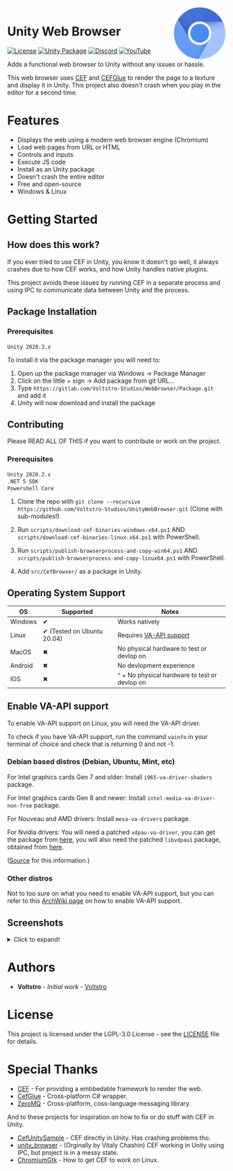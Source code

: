 <img align="right" src="chromium-logo.png" width="120" width="120">

# Unity Web Browser

[![License](https://img.shields.io/github/license/Voltstro-Studios/UnityWebBrowser.svg)](/LICENSE)
[![Unity Package](https://img.shields.io/badge/Unity-Package-blue.svg)](https://gitlab.com/Voltstro-Studios/WebBrowser/Package)
[![Discord](https://img.shields.io/badge/Discord-Voltstro-7289da.svg?logo=discord)](https://discord.voltstro.dev) 
[![YouTube](https://img.shields.io/badge/Youtube-Voltstro-red.svg?logo=youtube)](https://www.youtube.com/Voltstro)

Adds a functional web browser to Unity without any issues or hassle.

This web browser uses [CEF](https://bitbucket.org/chromiumembedded/cef/src/master/) and [CEFGlue](https://gitlab.com/xiliumhq/chromiumembedded/cefglue) to render the page to a texture and display it in Unity. This project also doesn't crash when you play in the editor for a second time.

# Features

- Displays the web using a modern web browser engine (Chromium)
- Load web pages from URL or HTML
- Controls and inputs
- Execute JS code
- Install as an Unity package
- Doesn't crash the entire editor
- Free and open-source
- Windows & Linux

# Getting Started

## How does this work?

If you ever tried to use CEF in Unity, you know it doesn't go well, it always crashes due to how CEF works, and how Unity handles native plugins.

This project avoids these issues by running CEF in a separate process and using IPC to communicate data between Unity and the process.

## Package Installation

### Prerequisites

```
Unity 2020.3.x
```

To install it via the package manager you will need to:

1. Open up the package manager via Windows -> Package Manager
2. Click on the little + sign -> Add package from git URL...
3. Type `https://gitlab.com/Voltstro-Studios/WebBrowser/Package.git` and add it
4. Unity will now download and install the package

## Contributing

Please READ ALL OF THIS if you want to contribute or work on the project.

### Prerequisites

```
Unity 2020.2.x
.NET 5 SDK
Powershell Core
```

1. Clone the repo with `git clone --recursive https://github.com/Voltstro-Studios/UnityWebBrowser.git` (Clone with sub-modules!)

2. Run `scripts/download-cef-binaries-windows-x64.ps1` AND `scripts/download-cef-binaries-linux-x64.ps1` with PowerShell.

3. Run `scripts/publish-browserprocess-and-copy-win64.ps1` AND `scripts/publish-browserprocess-and-copy-linux64.ps1` with PowerShell.

4. Add `src/CefBrowser/` as a package in Unity.

## Operating System Support

|OS     |Supported                 |Notes                                            |
|-------|--------------------------|-------------------------------------------------|
|Windows|✔                         |Works natively                                   |
|Linux  |✔ (Tested on Ubuntu 20.04)|Requires [VA-API support](#enable-va-api-support)|
|MacOS  |✖                         |No physical hardware to test or devlop on        |
|Android|✖                         |No devlopment experience                         |
|IOS    |✖                         |^ + No physical hardware to test or devlop on    |

## Enable VA-API support

To enable VA-API support on Linux, you will need the VA-API driver.

To check if you have VA-API support, run the command `vainfo` in your terminal of choice and check that is returning 0 and not -1.

### Debian based distros (Debian, Ubuntu, Mint, etc)

For Intel graphics cards Gen 7 and older: Install `i965-va-driver-shaders` package.

For Intel graphics cards Gen 8 and newer: Install `intel-media-va-driver-non-free` package.

For Nouveau and AMD drivers: Install `mesa-va-drivers` package.

For Nvidia drivers: You will need a patched `vdpau-va-driver`, you can get the package from [here](http://ppa.launchpad.net/saiarcot895/chromium-dev/ubuntu/pool/main/v/vdpau-video/), you will also need the patched `libvdpau1` package, obtained from [here](http://ppa.launchpad.net/saiarcot895/chromium-dev/ubuntu/pool/main/libv/libvdpau/).

([Source](https://www.linuxuprising.com/2021/01/how-to-enable-hardware-accelerated.html) for this information.)

### Other distros

Not to too sure on what you need to enable VA-API support, but you can refer to this [ArchWiki page](https://wiki.archlinux.org/index.php/Chromium#Hardware_video_acceleration) on how to enable VA-API support.

## Screenshots

<details>
  <summary>Click to expand!</summary>

![Screenshot 1](media/Screenshot-Editor1.png)
![Screenshot 2](media/Screenshot-Editor2.png)
![Screenshot 3](media/Screenshot-Editor3.png)
![Screenshot 4](media/Screenshot-InPlayer.png)

</details>

# Authors

* **Voltstro** - *Initial work* - [Voltstro](https://github.com/Voltstro)

# License

This project is licensed under the LGPL-3.0 License - see the [LICENSE](https://github.com/Voltstro-Studios/UnityWebBrowser/blob/master/LICENSE) file for details.

# Special Thanks

- [CEF](https://bitbucket.org/chromiumembedded/cef/src/master/) - For providing a embbedable framework to render the web.
- [CefGlue](https://gitlab.com/xiliumhq/chromiumembedded/cefglue) - Cross-platform C# wrapper.
- [ZeroMQ](https://zeromq.org/) - Cross-platform, coss-language messaging library.

And to these projects for inspiration on how to fix or do stuff with CEF in Unity.

- [CefUnitySample](https://github.com/aleab/cef-unity-sample) - CEF directly in Unity. Has crashing problems tho.
- [unity_browser](https://github.com/tunerok/unity_browser) - (Orginally by Vitaly Chashin) CEF working in Unity using IPC, but project is in a messy state.
- [ChromiumGtk](https://github.com/lunixo/ChromiumGtk) - How to get CEF to work on Linux.
